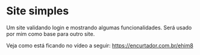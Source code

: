 # Site simples
Um site validando login e mostrando algumas funcionalidades. Será usado por mim como base para outro site.


Veja como está ficando no vídeo a seguir:
https://encurtador.com.br/ehim8
